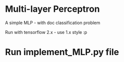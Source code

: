 # Multi-layer Perceptron

A simple MLP - with doc classification problem

Run with tensorflow 2.x - use 1.x style :p


# Run implement_MLP.py file
